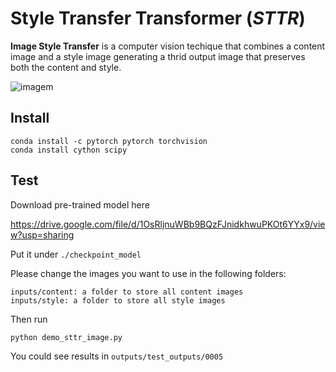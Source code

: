# Style Transfer Transformer (*STTR*)

**Image Style Transfer** is a computer vision techique that combines a content image and a style image generating a thrid output image that preserves both the content and style.

![imagem](https://github.com/pedrops164/AP-STTR/assets/73351929/ba4741a7-d368-43f9-8111-4aae939dbd74) 

## Install

```
conda install -c pytorch pytorch torchvision
conda install cython scipy
```

## Test

Download pre-trained model here

https://drive.google.com/file/d/1OsRljnuWBb9BQzFJnidkhwuPKOt6YYx9/view?usp=sharing

Put it under ```./checkpoint_model```

Please change the images you want to use in the following folders:

```
inputs/content: a folder to store all content images
inputs/style: a folder to store all style images
```
Then run 

```
python demo_sttr_image.py
```

You could see results in ```outputs/test_outputs/0005```

